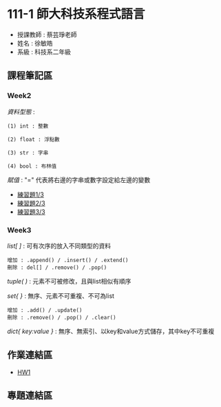 # 111-1 師大科技系程式語言
+ 授課教師 : 蔡芸琤老師
+ 姓名 : 徐敏皓
+ 系級 : 科技系二年級
## 課程筆記區
### Week2
*資料型態* :

    (1) int : 整數
    
    (2) float : 浮點數
    
    (3) str : 字串
    
    (4) bool : 布林值
*賦值* : "=" 代表將右邊的字串或數字設定給左邊的變數
+ [練習題1/3](https://github.com/minhao920201/PL/blob/main/Week2_Practice/practice%201.ipynb)
+ [練習題2/3](https://github.com/minhao920201/PL/blob/main/Week2_Practice/practice%202.ipynb)
+ [練習題3/3](https://github.com/minhao920201/PL/blob/main/Week2_Practice/practice%203.ipynb)
### Week3
*list[ ]* : 可有次序的放入不同類型的資料

    增加 : .append() / .insert() / .extend()
    刪除 : del[] / .remove() / .pop()
*tuple( )* : 元素不可被修改，且與list相似有順序

*set{ }* : 無序、元素不可重複、不可為list

    增加 : .add() / .update()
    刪除 : .remove() / .pop() / .clear()
*dict{ key:value }* : 無序、無索引、以key和value方式儲存，其中key不可重複
## 作業連結區
+ [HW1](https://github.com/minhao920201/PL/blob/main/HW1/homework1.ipynb)
## 專題連結區
